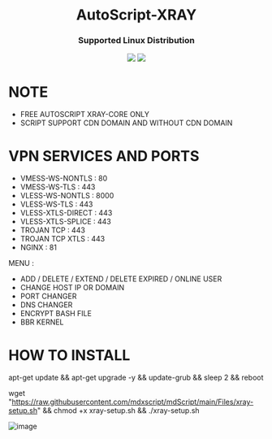 
<h1 align="center">AutoScript-XRAY</h1>

<h3 align="center">Supported Linux Distribution</h3>
<p align="center"><img src="https://img.shields.io/static/v1?style=for-the-badge&logo=debian&label=Debian%2010&message=Buster&color=red"> <img src="https://img.shields.io/static/v1?style=for-the-badge&logo=ubuntu&label=Ubuntu%2018&message=18.04 LTS&color=red"> </p>




# NOTE
- FREE AUTOSCRIPT XRAY-CORE ONLY
- SCRIPT SUPPORT CDN DOMAIN AND WITHOUT CDN DOMAIN

# VPN SERVICES AND PORTS
- VMESS-WS-NONTLS     : 80
- VMESS-WS-TLS        : 443
- VLESS-WS-NONTLS     : 8000
- VLESS-WS-TLS        : 443
- VLESS-XTLS-DIRECT   : 443
- VLESS-XTLS-SPLICE   : 443
- TROJAN TCP          : 443
- TROJAN TCP XTLS     : 443
- NGINX               : 81

MENU  :
- ADD / DELETE / EXTEND / DELETE EXPIRED / ONLINE USER
- CHANGE HOST IP OR DOMAIN
- PORT CHANGER
- DNS CHANGER
- ENCRYPT BASH FILE
- BBR KERNEL

# HOW TO INSTALL

apt-get update && apt-get upgrade -y && update-grub && sleep 2 && reboot

wget "https://raw.githubusercontent.com/mdxscript/mdScript/main/Files/xray-setup.sh" && chmod +x xray-setup.sh && ./xray-setup.sh
 

![image](https://user-images.githubusercontent.com/92051315/163691010-5beff6ad-1464-4962-b0f7-cac56072d9c5.png)



